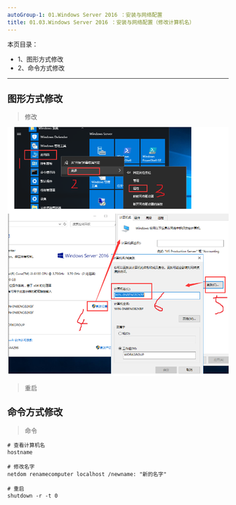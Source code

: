 ```yaml
---
autoGroup-1: 01.Windows Server 2016 ：安装与网络配置
title: 01.03.Windows Server 2016 ：安装与网络配置（修改计算机名）
---
```


本页目录：
- 1、图形方式修改
- 2、命令方式修改

***

## 图形方式修改

> 修改

![](./image/01.03-1.png)

> 重启

## 命令方式修改

> 命令

```shell
# 查看计算机名
hostname

# 修改名字
netdom renamecomputer localhost /newname: "新的名字"

# 重启
shutdown -r -t 0
```